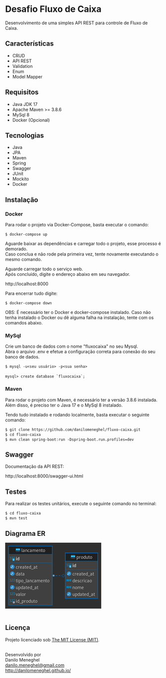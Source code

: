 # Desafio Fluxo de Caixa

Desenvolvimento de uma simples API REST para controle de Fluxo de Caixa.

## Características

- CRUD
- API REST
- Validation
- Enum
- Model Mapper

## Requisitos

- Java JDK 17
- Apache Maven >= 3.8.6
- MySql 8
- Docker (Opcional)

## Tecnologias

- Java
- JPA
- Maven
- Spring
- Swagger
- JUnit
- Mockito
- Docker

## Instalação

### Docker

Para rodar o projeto via Docker-Compose, basta executar o comando:

```
$ docker-compose up
```

Aguarde baixar as dependências e carregar todo o projeto, esse processo é demorado. <br>
Caso conclua e não rode pela primeira vez, tente novamente executando o mesmo comando. <br>

Aguarde carregar todo o serviço web. <br>
Após concluído, digite o endereço abaixo em seu navegador. <br>

http://localhost:8000

Para encerrar tudo digite:

```
$ docker-compose down
```

OBS: É necessário ter o Docker e docker-compose instalado.
Caso não tenha instalado o Docker ou dê alguma falha na instalação, tente com os comandos abaixo.

### MySql
Crie um banco de dados com o nome "fluxocaixa" no seu Mysql.<br>
Abra o arquivo .env e efetue a configuração correta para conexão do seu banco de dados.<br>

```
$ mysql -u<seu usuário> -p<sua senha>

mysql> create database `fluxocaixa`;
```

### Maven

Para rodar o projeto com Maven, é necessário ter a versão 3.8.6 instalada.<br>
Além disso, é preciso ter o Java 17 e o MySql 8 instalado.<br>

Tendo tudo instalado e rodando localmente, basta executar o seguinte comando:

```
$ git clone https://github.com/danilomeneghel/fluxo-caixa.git
$ cd fluxo-caixa
$ mvn clean spring-boot:run -Dspring-boot.run.profiles=dev
```

## Swagger 

Documentação da API REST: <br>

http://localhost:8000/swagger-ui.html

## Testes

Para realizar os testes unitários, execute o seguinte comando no terminal:

```
$ cd fluxo-caixa
$ mvn test
```

## Diagrama ER

![Screenshots](diagrama_er.png) <br><br>

## Licença

Projeto licenciado sob <a href="LICENSE">The MIT License (MIT)</a>.<br><br>


Desenvolvido por<br>
Danilo Meneghel<br>
danilo.meneghel@gmail.com<br>
http://danilomeneghel.github.io/<br>

